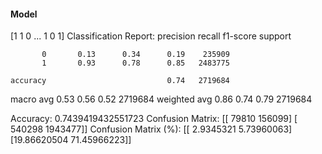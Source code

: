 #### Model
[1 1 0 ... 1 0 1]
Classification Report:
              precision    recall  f1-score   support

           0       0.13      0.34      0.19    235909
           1       0.93      0.78      0.85   2483775

    accuracy                           0.74   2719684
   macro avg       0.53      0.56      0.52   2719684
weighted avg       0.86      0.74      0.79   2719684

Accuracy: 0.7439419432551723
Confusion Matrix:
[[  79810  156099]
 [ 540298 1943477]]
Confusion Matrix (%):
[[ 2.9345321   5.73960063]
 [19.86620504 71.45966223]]

